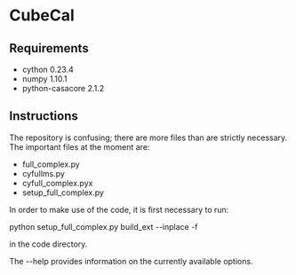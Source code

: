 # CubeCal

## Requirements

* cython 0.23.4
* numpy 1.10.1
* python-casacore 2.1.2

## Instructions

The repository is confusing; there are more files than are strictly necessary.  
The important files at the moment are:

* full_complex.py
* cyfullms.py
* cyfull_complex.pyx
* setup_full_complex.py

In order to make use of the code, it is first necessary to run:  

python setup_full_complex.py build_ext --inplace -f  

in the code directory.

The --help provides information on the currently available options.


